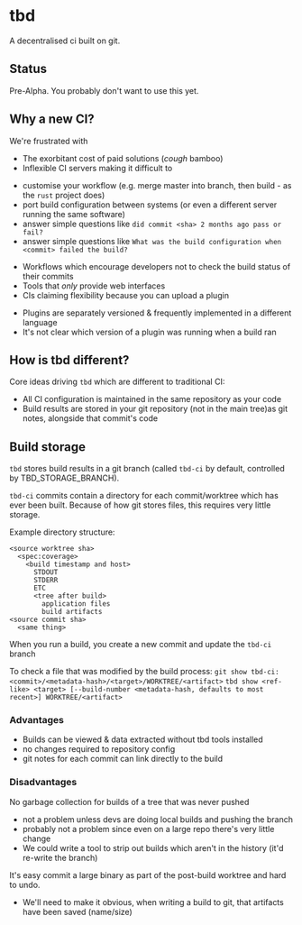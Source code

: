 # tbd

A decentralised ci built on git.

## Status

Pre-Alpha. You probably don't want to use this yet.

## Why a new CI?

We're frustrated with

 * The exorbitant cost of paid solutions (*cough* bamboo)
 * Inflexible CI servers making it difficult to
  - customise your workflow (e.g. merge master into branch, then build - as the `rust` project does)
  - port build configuration between systems (or even a different server running the same software)
  - answer simple questions like `did commit <sha> 2 months ago pass or fail?`
  - answer simple questions like `What was the build configuration when <commit> failed the build?`
 * Workflows which encourage developers not to check the build status of their commits
 * Tools that *only* provide web interfaces
 * CIs claiming flexibility because you can upload a plugin
  - Plugins are separately versioned & frequently implemented in a different language
  - It's not clear which version of a plugin was running when a build ran

## How is tbd different?

Core ideas driving `tbd` which are different to traditional CI:

 * All CI configuration is maintained in the same repository as your code
 * Build results are stored in your git repository (not in the main tree)as git notes, alongside that commit's code

## Build storage

`tbd` stores build results in a git branch (called `tbd-ci` by default, controlled by TBD_STORAGE_BRANCH).

`tbd-ci` commits contain a directory for each commit/worktree which has ever been built.
Because of how git stores files, this requires very little storage.

Example directory structure:

```
<source worktree sha>
  <spec:coverage>
    <build timestamp and host>
      STDOUT
      STDERR
      ETC
      <tree after build>
        application files
        build artifacts
<source commit sha>
  <same thing>
```

When you run a build, you create a new commit and update the `tbd-ci` branch

To check a file that was modified by the build process:
`git show tbd-ci:<commit>/<metadata-hash>/<target>/WORKTREE/<artifact>`
`tbd show <ref-like> <target> [--build-number <metadata-hash, defaults to most recent>] WORKTREE/<artifact>`

### Advantages
 * Builds can be viewed & data extracted without tbd tools installed
 * no changes required to repository config
 * git notes for each commit can link directly to the build

### Disadvantages
No garbage collection for builds of a tree that was never pushed
 * not a problem unless devs are doing local builds and pushing the branch
 * probably not a problem since even on a large repo there's very little change
 * We could write a tool to strip out builds which aren't in the history (it'd re-write the branch)

It's easy commit a large binary as part of the post-build worktree and hard to undo.
 * We'll need to make it obvious, when writing a build to git, that artifacts have been saved (name/size)

